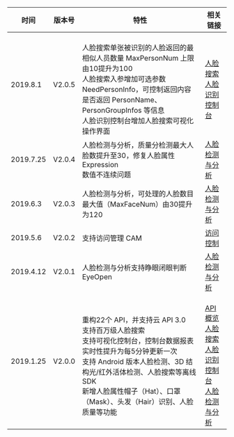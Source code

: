 
| 时间 | 版本号 | 特性 | 相关链接 |
|---------|---------|---------|---------|
| 2019.8.1 | V2.0.5 | <br>人脸搜索单张被识别的人脸返回的最相似人员数量 MaxPersonNum 上限由10提升为100<br>人脸搜索入参增加可选参数 NeedPersonInfo，可控制返回内容是否返回 PersonName、PersonGroupInfos 等信息<br>人脸识别控制台增加人脸搜索可视化操作界面  |<br> [人脸搜索](https://cloud.tencent.com/document/product/867/32798)<br> [人脸识别控制台](https://console.cloud.tencent.com/aiface/search-face/index)  |
| 2019.7.25 | V2.0.4 | 人脸检测与分析，质量分检测最大人脸数提升至30，修复人脸属性 Expression <br>数值不连续问题 | [人脸检测与分析](https://cloud.tencent.com/document/api/867/32800) |
| 2019.6.3 | V2.0.3 | 人脸检测与分析，可处理的人脸数目最大值（MaxFaceNum）由30提升为120 | [人脸检测与分析](https://cloud.tencent.com/document/api/867/32800) |
| 2019.5.6 | V2.0.2 | 支持访问管理 CAM | [访问控制](https://cloud.tencent.com/document/product/867/35076) |
| 2019.4.12 | V2.0.1 | 人脸检测与分析支持睁眼闭眼判断 EyeOpen | [人脸检测与分析](https://cloud.tencent.com/document/api/867/32800) |
| 2019.1.25 | V2.0.0 | <br>重构22个 API，并支持云 API 3.0<br>支持百万级人脸搜索<br>支持可视化控制台，控制台数据报表实时性提升为每5分钟更新一次<br>支持 Android 版本人脸检测、3D 结构光/红外活体检测、人脸搜索等离线 SDK<br>新增人脸属性帽子（Hat）、口罩（Mask）、头发（Hair）识别、人脸质量等功能  |<br>[API 概览](https://cloud.tencent.com/document/product/867/32770)<br> [人脸搜索](https://cloud.tencent.com/document/product/867/32798)<br> [人脸识别控制台](https://console.cloud.tencent.com/aiface) <br> [人脸检测与分析](https://cloud.tencent.com/document/api/867/32800) |


